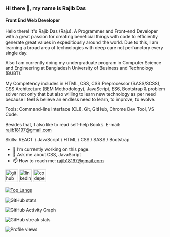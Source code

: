 ### Hi there 👋, my name is Rajib Das
#### Front End Web Developer


Hello there! It's Rajib Das (Raju). A Programmer and Front-end Developer with a great passion for creating beneficial things with code to efficiently generate great values in expeditiously around the world. Due to this, I am learning a broad area of technologies with deep care not perfunctory every single day.

Also I am currently doing my undergraduate program in Computer Science and Engineering at Bangladesh University of Business and Technology (BUBT).

My Competency includes in HTML, CSS, CSS Preprocessor (SASS/SCSS), CSS Architecture (BEM Methodology), JavaScript, ES6, Bootstrap & problem solver not only that but also willing to learn new technology as per need because I feel & believe an endless need to learn, to improve, to evolve.

Tools: Command-line Interface (CLI), Git, GitHub, Chrome Dev Tool, VS Code.

Besides that, I also like to read self-help Books.
E-mail: rajib18197@gmail.com

Skills:  REACT / JavaScript / HTML / CSS / SASS / Bootstrap 

- 🔭 I’m currently working on this page. 
- 💬 Ask me about CSS, JavaScript 
- 📫 How to reach me: rajib18197@gmail.com 


[<img src='https://cdn.jsdelivr.net/npm/simple-icons@3.0.1/icons/github.svg' alt='github' height='40'>](https://github.com/rajib18197)  [<img src='https://cdn.jsdelivr.net/npm/simple-icons@3.0.1/icons/linkedin.svg' alt='linkedin' height='40'>](https://www.linkedin.com/in/https://www.linkedin.com/in/rajib-das-4a1572203//)  [<img src='https://cdn.jsdelivr.net/npm/simple-icons@3.0.1/icons/codepen.svg' alt='codepen' height='40'>](https://codepen.io/https://codepen.io/rajib18197/pens/public)  

[![Top Langs](https://github-readme-stats.vercel.app/api/top-langs/?username=rajib18197)](https://github.com/anuraghazra/github-readme-stats)

![GitHub stats](https://github-readme-stats.vercel.app/api?username=rajib18197&show_icons=true)  

![GitHub Activity Graph](https://activity-graph.herokuapp.com/graph?username=rajib18197)  

![GitHub streak stats](https://github-readme-streak-stats.herokuapp.com/?user=rajib18197)  

![Profile views](https://gpvc.arturio.dev/rajib18197)  
